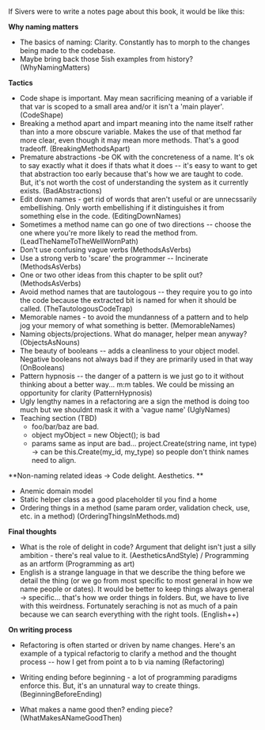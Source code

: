 If Sivers were to write a notes page about this book, it would be like this:

**Why naming matters**
* The basics of naming: Clarity. Constantly has to morph to the changes being  made to the codebase.
* Maybe bring back those 5ish examples from history? (WhyNamingMatters)

**Tactics**
* Code shape is important. May mean sacrificing meaning of a variable if that var is scoped to a small area and/or it isn't a 'main player'. (CodeShape)
* Breaking a method apart and impart meaning into the name itself rather than into a more obscure variable. Makes the use of that method far more clear, even though it may mean more methods. That's a good tradeoff. (BreakingMethodsApart)
* Premature abstractions -be OK with the concreteness of a name. It's ok to say exactly what it does if thats what it does -- it's easy to want to get that abstraction too early because that's how we are taught to code. But, it's not worth the cost of understanding the system as it currently exists. (BadAbstractions)
* Edit down names - get rid of words that aren't useful or are unnecssarily embellishing. Only worth embellishing if it distinguishes it from something else in the code. (EditingDownNames)
* Sometimes a method name can go one of two directions -- choose the one where you're more likely to read the method from. (LeadTheNameToTheWellWornPath)
* Don't use confusing vague verbs (MethodsAsVerbs)
* Use a strong verb to 'scare' the programmer -- Incinerate (MethodsAsVerbs)
* One or two other ideas from this chapter to be split out? (MethodsAsVerbs)
* Avoid method names that are tautologous -- they require you to go into the code because the extracted bit is named for when it should be called. (TheTautologousCodeTrap)
* Memorable names - to avoid the mundanness of a pattern and to help jog your memory of what something is better. (MemorableNames)
* Naming objects/projections. What do manager, helper mean anyway? (ObjectsAsNouns)
* The beauty of booleans -- adds a cleanliness to your object model. Negative booleans not always bad if they are primarily used in that way (OnBooleans)
* Pattern hypnosis -- the danger of a pattern is we just go to it without thinking about a better way... m:m tables. We could be missing an opportunity for clarity (PatternHypnosis)
* Ugly lengthy names in a refactoring are a sign the method is doing too much but we shouldnt mask it with a 'vague name' (UglyNames)
* Teaching section (TBD) 
  * foo/bar/baz are bad. 
  * object myObject = new Object(); is bad
  * params same as input are bad... project.Create(string name, int type) -> can be this.Create(my_id, my_type) so people don't think names need to align.
  

**Non-naming related ideas -> Code delight. Aesthetics. **
* Anemic domain model
* Static helper class as a good placeholder til you find a home
* Ordering things in a method (same param order, validation check, use, etc. in a method) (OrderingThingsInMethods.md)

**Final thoughts**
* What is the role of delight in code? Argument that delight isn't just a silly ambition - there's real value to it. (AestheticsAndStyle) / Programming as an artform (Programming as art)
* English is a strange language in that we describe the thing before we detail the thing (or we go from most specific to most general in how we name people or dates). It would be better to keep things always general -> specific... that's how we order things in folders. But, we have to live with this weirdness. Fortunately seraching is not as much of a pain because we can search everything with the right tools. (English++)

**On writing process**

* Refactoring is often started or driven by name changes. Here's an example of a typical refactorig to clarify a method and the thought process -- how I get from point a to b via naming (Refactoring)
* Writing ending before beginning - a lot of programming paradigms enforce this. But, it's an unnatural way to create things. (BeginningBeforeEnding)

* What makes a name good then? ending piece? (WhatMakesANameGoodThen)

